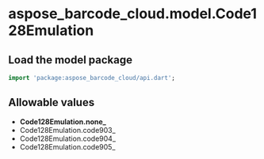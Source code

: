 # aspose_barcode_cloud.model.Code128Emulation

## Load the model package

```dart
import 'package:aspose_barcode_cloud/api.dart';
```

## Allowable values

* **Code128Emulation.none_**
* Code128Emulation.code903_
* Code128Emulation.code904_
* Code128Emulation.code905_

